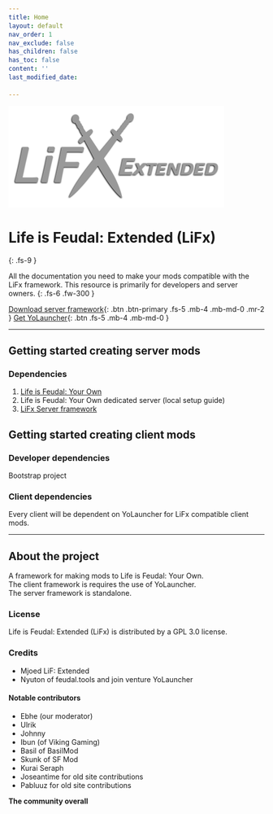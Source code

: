 ```yaml
---
title: Home
layout: default
nav_order: 1
nav_exclude: false
has_children: false
has_toc: false
content: ''
last_modified_date: 

---
```

![Life is Feudal: Extended](/uploads/lifx-lightgrey-logo.png)

# Life is Feudal: Extended (LiFx)
{: .fs-9 }

All the documentation you need to make your mods compatible with the LiFx framework. This resource is primarily for developers and server owners.
{: .fs-6 .fw-300 }

[Download server framework](/mods/server/art.zip){: .btn .btn-primary .fs-5 .mb-4 .mb-md-0 .mr-2 } [Get YoLauncher](https://yolauncher.app){: .btn .fs-5 .mb-4 .mb-md-0 }

***

## Getting started creating server mods

### Dependencies

1. [Life is Feudal: Your Own](https://store.steampowered.com/app/290080/Life_is_Feudal_Your_Own/)
2. Life is Feudal: Your Own dedicated server (local setup guide)
3. [LiFx Server framework](/Docs/server-framework.html)

## Getting started creating client mods

### Developer dependencies

Bootstrap project

### Client dependencies

Every client will be dependent on YoLauncher for LiFx compatible client mods.

***

## About the project

A framework for making mods to Life is Feudal: Your Own.  
The client framework is requires the use of YoLauncher.  
The server framework is standalone.

### License

Life is Feudal: Extended (LiFx) is distributed by a GPL 3.0 license.

### Credits

* Mjoed LiF: Extended
* Nyuton of feudal.tools and join venture YoLauncher

#### Notable contributors

* Ebhe (our moderator)
* Ulrik
* Johnny
* Ibun (of Viking Gaming)
* Basil of BasilMod
* Skunk of SF Mod
* Kurai Seraph
* Joseantime for old site contributions
* Pabluuz for old site contributions

**The community overall**